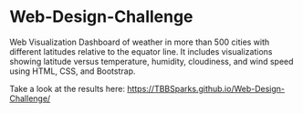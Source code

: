 # Web-Design-Challenge

Web Visualization Dashboard of weather in more than 500 cities with different latitudes relative to the equator line. It includes visualizations showing latitude versus temperature, humidity, cloudiness, and wind speed using HTML, CSS, and Bootstrap.

Take a look at the results here: https://TBBSparks.github.io/Web-Design-Challenge/
